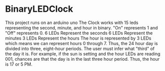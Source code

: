 # BinaryLEDClock
This project runs on an arduino uno
The Clock works with 15 leds representing the second, minute, and hour in binary.
"On" represents 1 and "Off" represents 0.
6 LEDs Represent the seconds
6 LEDs Represent the minutes
3 LEDs Represent the hours
The hour is represented by 3 LEDs which means we can represent hours 0 through 7. Thus, the 24 hour day is divided into three, eight-hour periods. The user must infer what "third" of the day it is. For example, if the sun is setting and the hour LEDs are reading 001, chances are that the day is in the last three hour period. Thus, the hour is 17 or 5 PM.